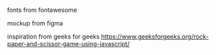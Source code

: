 fonts from fontawesome 

mockup from figma 

inspiration from geeks for geeks https://www.geeksforgeeks.org/rock-paper-and-scissor-game-using-javascript/
